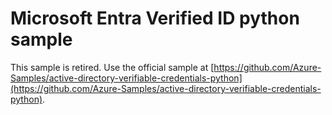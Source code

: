 # Microsoft Entra Verified ID python sample
This sample is retired. Use the official sample at [https://github.com/Azure-Samples/active-directory-verifiable-credentials-python](https://github.com/Azure-Samples/active-directory-verifiable-credentials-python).

